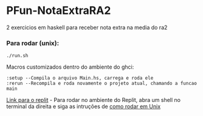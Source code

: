 # PFun-NotaExtraRA2
2 exercicios em haskell para receber nota extra na media do ra2

### Para rodar (unix):
```shell
./run.sh
```

Macros customizados dentro do ambiente do ghci:
```shell
:setup --Compila o arquivo Main.hs, carrega e roda ele
:rerun --Recompila e roda novamente o projeto atual, chamando a funcao main
```


[Link para o replit](https://replit.com/@Kovalskirgb/extra-2-haskell#src/Main.hs) - Para rodar no ambiente do Replit, abra um shell no terminal da direita e siga as intruções de [como rodar em Unix](https://github.com/Trabalhos-PUC-PR/PFun-NotaExtraRA2#para-rodar-unix)